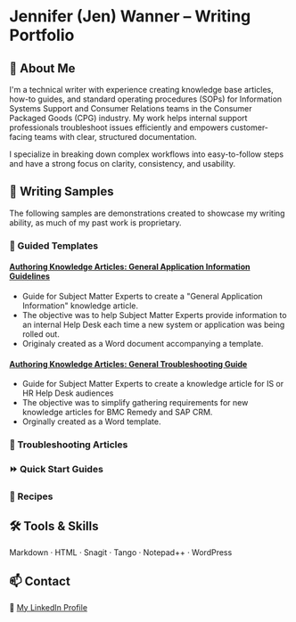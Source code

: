 # Jennifer (Jen) Wanner – Writing Portfolio

## 👋 About Me

I'm a technical writer with experience creating knowledge base articles, how-to guides, and standard operating procedures (SOPs) for Information Systems Support and Consumer Relations teams in the Consumer Packaged Goods (CPG) industry. My work helps internal support professionals troubleshoot issues efficiently and empowers customer-facing teams with clear, structured documentation.

I specialize in breaking down complex workflows into easy-to-follow steps and have a strong focus on clarity, consistency, and usability.

## 📘 Writing Samples
The following samples are demonstrations created to showcase my writing ability, as much of my past work is proprietary.

### 🦮 Guided Templates

#### [Authoring Knowledge Articles: General Application Information Guidelines](https://github.com/Art-basement/writing-portfolio/blob/main/IS-KM-GenAppInfo.md)
* Guide for Subject Matter Experts to create a "General Application Information" knowledge article.
* The objective was to help Subject Matter Experts provide information to an internal Help Desk each time a new system or application was being rolled out.
* Originaly created as a Word document accompanying a template.

#### [Authoring Knowledge Articles: General Troubleshooting Guide](IS-KM-Standard-Article.md)
* Guide for Subject Matter Experts to create a knowledge article for IS or HR Help Desk audiences
* The objective was to simplify gathering requirements for new knowledge articles for BMC Remedy and SAP CRM.
* Orginally created as a Word template.

  
### 🧰 Troubleshooting Articles

### ⏩ Quick Start Guides

### 🥘 Recipes



## 🛠 Tools & Skills
Markdown · HTML · Snagit · Tango · Notepad++ · WordPress

## 📫 Contact
🔗 [My LinkedIn Profile](https://www.linkedin.com/in/jennifer-a-wanner/)
